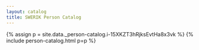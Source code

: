 ```yaml
---
layout: catalog
title: SWERIK Person Catalog
---
```

{% assign p = site.data._person-catalog.i-15XKZT3hRjksEvtHa8x3vk %}
{% include person-catalog.html p=p %}

